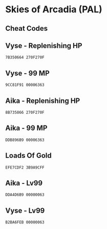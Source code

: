 # Skies of Arcadia (PAL)

## Cheat Codes

## Vyse - Replenishing HP

```
7B350664 270F270F

```

## Vyse - 99 MP

```
9CC81F91 00006363

```

## Aika - Replenishing HP

```
8B735866 270F270F

```

## Aika - 99 MP

```
DDB896B9 00006363

```

## Loads Of Gold

```
EFE7CDF2 3B9A9CFF

```

## Aika - Lv99

```
DDA4D6B9 00000063

```

## Vyse - Lv99

```
B2BA6FEB 00000063

```

